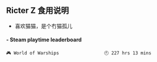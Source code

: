 ## Ricter Z 食用说明
- 喜欢猫猫，是个冇猫孤儿

<!-- steam-box start -->
#### - Steam playtime leaderboard
```text
🎮 World of Warships                 🕘 227 hrs 13 mins
```
<!-- Powered by https://github.com/YouEclipse/steam-box . -->
<!-- steam-box end -->
